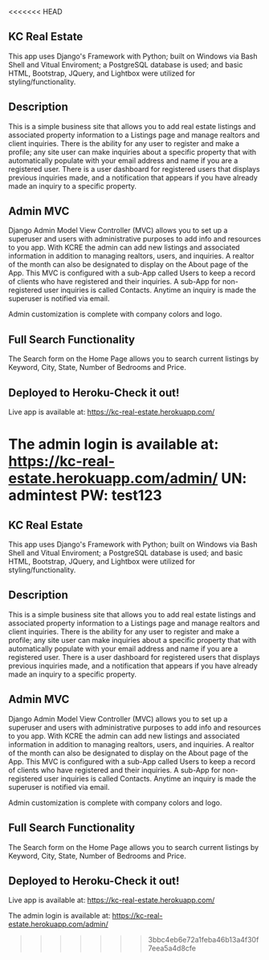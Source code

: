 <<<<<<< HEAD
## KC Real Estate

This app uses Django's Framework with Python; built on Windows via Bash Shell and Vitual Enviroment; a PostgreSQL database is used; and basic HTML, Bootstrap, JQuery, and Lightbox were utilized for styling/functionality. 

## Description 

This is a simple business site that allows you to add real estate listings and associated property information to a Listings page and manage realtors and client inquiries. There is the ability for any user to register and make a profile; any site user can make inquiries about a specific property that with automatically populate with your email address and name if you are a registered user. There is a user dashboard for registered users that displays previous inquiries made, and a notification that appears if you have already made an inquiry to a specific property. 

## Admin MVC

Django Admin Model View Controller (MVC) allows you to set up a superuser and users with administrative purposes to add info and resources to you app. With KCRE the admin can add new listings and associated information in addition to managing realtors, users, and inquiries. A realtor of the month can also be designated to display on the About page of the App. This MVC is configured with a sub-App called Users to keep a record of clients who have registered and their inquiries. A sub-App for non-registered user inquiries is called Contacts. Anytime an inquiry is made the superuser is notified via email. 

Admin customization is complete with company colors and logo. 

## Full Search Functionality

The Search form on the Home Page allows you to search current listings by Keyword, City, State, Number of Bedrooms and Price. 


## Deployed to Heroku-Check it out! 

Live app is available at: https://kc-real-estate.herokuapp.com/

The admin login is available at: https://kc-real-estate.herokuapp.com/admin/   UN: admintest PW: test123
=======
## KC Real Estate

This app uses Django's Framework with Python; built on Windows via Bash Shell and Vitual Enviroment; a PostgreSQL database is used; and basic HTML, Bootstrap, JQuery, and Lightbox were utilized for styling/functionality. 

## Description 

This is a simple business site that allows you to add real estate listings and associated property information to a Listings page and manage realtors and client inquiries. There is the ability for any user to register and make a profile; any site user can make inquiries about a specific property that with automatically populate with your email address and name if you are a registered user. There is a user dashboard for registered users that displays previous inquiries made, and a notification that appears if you have already made an inquiry to a specific property. 

## Admin MVC

Django Admin Model View Controller (MVC) allows you to set up a superuser and users with administrative purposes to add info and resources to you app. With KCRE the admin can add new listings and associated information in addition to managing realtors, users, and inquiries. A realtor of the month can also be designated to display on the About page of the App. This MVC is configured with a sub-App called Users to keep a record of clients who have registered and their inquiries. A sub-App for non-registered user inquiries is called Contacts. Anytime an inquiry is made the superuser is notified via email. 

Admin customization is complete with company colors and logo. 

## Full Search Functionality

The Search form on the Home Page allows you to search current listings by Keyword, City, State, Number of Bedrooms and Price. 


## Deployed to Heroku-Check it out! 

Live app is available at: https://kc-real-estate.herokuapp.com/

The admin login is available at: https://kc-real-estate.herokuapp.com/admin/ 
>>>>>>> 3bbc4eb6e72a1feba46b13a4f30f7eea5a4d8cfe

